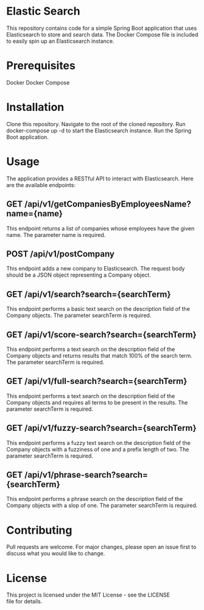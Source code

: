 
# Elastic Search

This repository contains code for a simple Spring Boot application that uses Elasticsearch to store and search data. The Docker Compose file is included to easily spin up an Elasticsearch instance.

# Prerequisites
Docker
Docker Compose

# Installation

Clone this repository.
Navigate to the root of the cloned repository.
Run docker-compose up -d to start the Elasticsearch instance.
Run the Spring Boot application.

# Usage
The application provides a RESTful API to interact with Elasticsearch. Here are the available endpoints:

## GET /api/v1/getCompaniesByEmployeesName?name={name}
This endpoint returns a list of companies whose employees have the given name. The parameter name is required.

## POST /api/v1/postCompany
This endpoint adds a new company to Elasticsearch. The request body should be a JSON object representing a Company object.

## GET /api/v1/search?search={searchTerm}
This endpoint performs a basic text search on the description field of the Company objects. The parameter searchTerm is required.

## GET /api/v1/score-search?search={searchTerm}
This endpoint performs a text search on the description field of the Company objects and returns results that match 100% of the search term. The parameter searchTerm is required.

## GET /api/v1/full-search?search={searchTerm}
This endpoint performs a text search on the description field of the Company objects and requires all terms to be present in the results. The parameter searchTerm is required.

## GET /api/v1/fuzzy-search?search={searchTerm}
This endpoint performs a fuzzy text search on the description field of the Company objects with a fuzziness of one and a prefix length of two. The parameter searchTerm is required.

## GET /api/v1/phrase-search?search={searchTerm}
This endpoint performs a phrase search on the description field of the Company objects with a slop of one. The parameter searchTerm is required.

# Contributing
Pull requests are welcome. For major changes, please open an issue first to discuss what you would like to change.

# License
This project is licensed under the MIT License - see the LICENSE file for details.